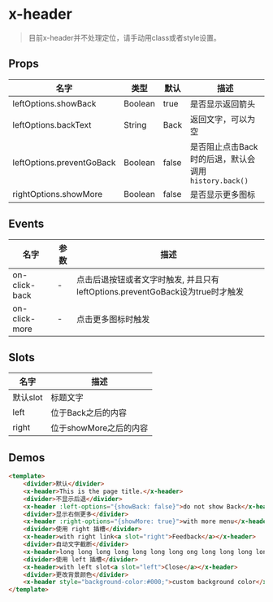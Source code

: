 # x-header

> 目前x-header并不处理定位，请手动用class或者style设置。

## Props

| 名字 | 类型 | 默认 | 描述 |
|-----|-----|-----|-----|
| leftOptions.showBack | Boolean  | true | 是否显示返回箭头 |
| leftOptions.backText | String | Back | 返回文字，可以为空 |
| leftOptions.preventGoBack | Boolean | false | 是否阻止点击Back时的后退，默认会调用`history.back()` |
| rightOptions.showMore | Boolean | false | 是否显示更多图标 |


## Events


| 名字 | 参数  | 描述 |
|-----|-----|-----|
| on-click-back | - | 点击后退按钮或者文字时触发, 并且只有leftOptions.preventGoBack设为true时才触发 |
| on-click-more | - | 点击更多图标时触发 |


## Slots


| 名字  | 描述 |
|-----|-----|
| 默认slot | 标题文字 |
| left | 位于Back之后的内容 |
| right | 位于showMore之后的内容 |


## Demos

``` html
<template>
    <divider>默认</divider>
    <x-header>This is the page title.</x-header>
    <divider>不显示后退</divider>
    <x-header :left-options="{showBack: false}">do not show Back</x-header>
    <divider>显示右侧更多</divider>
    <x-header :right-options="{showMore: true}">with more menu</x-header>
    <divider>使用 right 插槽</divider>
    <x-header>with right link<a slot="right">Feedback</a></x-header>
    <divider>自动文字截断</divider>
    <x-header>long long long long long long long ong long long long long long long text<a slot="right">Feedback</a></x-header>
    <divider>使用 left 插槽</divider>
    <x-header>with left slot<a slot="left">Close</a></x-header>
    <divider>更改背景颜色</divider>
    <x-header style="background-color:#000;">custom background color</x-header>
</template>
```